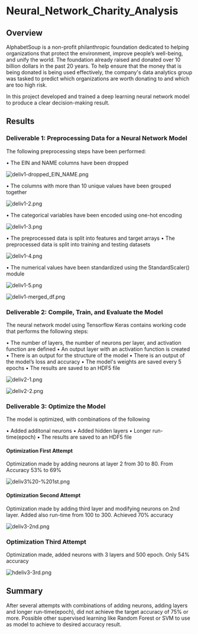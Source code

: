 # Neural_Network_Charity_Analysis

## Overview

AlphabetSoup is a non-profit philanthropic foundation dedicated to helping organizations that protect the environment, improve people’s well-being, and unify the world. The foundation already raised and donated over 10 billion dollars in the past 20 years. To help ensure that the money that is being donated is being used effectively, the company's  data analytics group was tasked to predict which organizations are worth donating to and which are too high risk.  

In this project developed and trained a deep learning neural network model to produce a clear decision-making result.

## Results 

### Deliverable 1: Preprocessing Data for a Neural Network Model

The following preprocessing steps have been performed:

•	The EIN and NAME columns have been dropped 

![deliv1-dropped_EIN_NAME.png](https://github.com/OPahunang/Neural_Network_Charity_Analysis/blob/main/Resources/deliv1-dropped_EIN_NAME.png)


•	The columns with more than 10 unique values have been grouped together 

![deliv1-2.png](https://github.com/OPahunang/Neural_Network_Charity_Analysis/blob/main/Resources/deliv1-2.png)


•	The categorical variables have been encoded using one-hot encoding 

![deliv1-3.png](https://github.com/OPahunang/Neural_Network_Charity_Analysis/blob/main/Resources/deliv1-3.png)


•	The preprocessed data is split into features and target arrays 
•	The preprocessed data is split into training and testing datasets 

![deliv1-4.png](https://github.com/OPahunang/Neural_Network_Charity_Analysis/blob/main/Resources/deliv1-4.png)


•	The numerical values have been standardized using the StandardScaler() module 

![deliv1-5.png](https://github.com/OPahunang/Neural_Network_Charity_Analysis/blob/main/Resources/deliv1-5.png)


![deliv1-merged_df.png](https://github.com/OPahunang/Neural_Network_Charity_Analysis/blob/main/Resources/deliv1-merged_df.png)


### Deliverable 2: Compile, Train, and Evaluate the Model

The neural network model using Tensorflow Keras contains working code that performs the following steps:

•	The number of layers, the number of neurons per layer, and activation function are defined
•	An output layer with an activation function is created
•	There is an output for the structure of the model
•	There is an output of the model’s loss and accuracy
•	The model's weights are saved every 5 epochs
•	The results are saved to an HDF5 file

![deliv2-1.png](https://github.com/OPahunang/Neural_Network_Charity_Analysis/blob/main/Resources/deliv2-1.png)


![deliv2-2.png](https://github.com/OPahunang/Neural_Network_Charity_Analysis/blob/main/Resources/deliv2-2.png)



### Deliverable 3: Optimize the Model

The model is optimized, with combinations of the following

•	Added additonal neurons
•	Added hidden layers 
•	Longer run-time(epoch)
•	The results are saved to an HDF5 file 

#### Optimization First Attempt

Optimization made by adding neurons at layer 2 from 30 to 80. From Accuracy 53% to 69%

![deliv3%20-%201st.png](https://github.com/OPahunang/Neural_Network_Charity_Analysis/blob/main/Resources/deliv3%20-%201st.png)


#### Optimization Second Attempt

Optimization made by adding third layer and modifying neurons on 2nd layer. Added also run-time from 100 to 300. Achieved 70% accuracy

![deliv3-2nd.png](https://github.com/OPahunang/Neural_Network_Charity_Analysis/blob/main/Resources/deliv3-2nd.png)


### Optimization Third Attempt

Optimization made, added neurons with 3 layers and 500 epoch. Only 54% accuracy

![hdeliv3-3rd.png](https://github.com/OPahunang/Neural_Network_Charity_Analysis/blob/main/Resources/deliv3-3rd.png)



## Summary 

After several attempts with combinations of adding neurons, adding layers and longer run-time(epoch), did not achieve the target accuracy of 75% or more. Possible other supervised learning like Random Forest or SVM to use as model to achieve to desired accuracy result.

